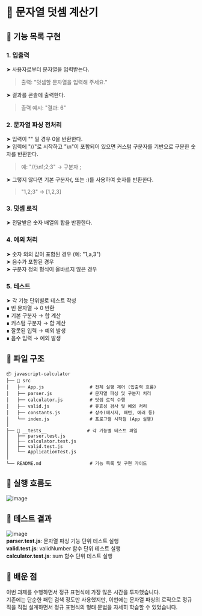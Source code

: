# 🚀 문자열 덧셈 계산기

## 📄 기능 목록 구현

### 1. 입출력
➤ 사용자로부터 문자열을 입력받는다.
> 출력: "덧셈할 문자열을 입력해 주세요."

➤ 결과를 콘솔에 출력한다.
> 출력 예시: "결과: 6"

### 2. 문자열 파싱 전처리
➤ 입력이 "" 일 경우 0을 반환한다.  
➤ 입력에 "//"로 시작하고 "\n"이 포함되어 있으면 커스텀 구분자를 기반으로 구분한 숫자를 반환한다.  
> 예: "//;\n1;2;3" → 구분자 ;

➤ 그렇지 않다면 기본 구분자(, 또는 :)를 사용하여 숫자를 반환한다.  
> "1,2;3" -> [1,2,3]

### 3. 덧셈 로직
➤ 전달받은 숫자 배열의 합을 반환한다.  

### 4. 예외 처리
➤ 숫자 외의 값이 포함된 경우 (예: "1,a,3")  
➤ 음수가 포함된 경우  
➤ 구분자 정의 형식이 올바르지 않은 경우

### 5. 테스트
➤ 각 기능 단위별로 테스트 작성  
∎ 빈 문자열 → 0 반환  
∎ 기본 구분자 → 합 계산  
∎ 커스텀 구분자 → 합 계산  
∎ 잘못된 입력 → 예외 발생  
∎ 음수 입력 → 예외 발생  


## 📁 파일 구조
```
📦 javascript-calculator
├── 📂 src
│   ├── App.js                 # 전체 실행 제어 (입출력 흐름)
│   ├── parser.js              # 문자열 파싱 및 구분자 처리
│   ├── calculator.js          # 덧셈 로직 수행
│   ├── valid.js               # 유효성 검사 및 예외 처리
│   ├── constants.js           # 상수(메시지, 패턴, 에러 등)
│   └── index.js               # 프로그램 시작점 (App 실행)
│
├── 📂 __tests__               # 각 기능별 테스트 파일
│   ├── parser.test.js
│   ├── calculator.test.js
│   ├── valid.test.js
│   └── ApplicationTest.js
│
└── README.md                  # 기능 목록 및 구현 가이드
```

## 🔁 실행 흐름도
![image](https://i.ibb.co/W45rXJnQ/image.png)

## 🧪 테스트 결과
![image](https://i.ibb.co/Qvx178QX/image.png)  
**parser.test.js**: 문자열 파싱 기능 단위 테스트 실행    
**valid.test.js**: validNumber 함수 단위 테스트 실행  
**calculator.test.js**: sum 함수 단위 테스트 실행

## 🌱 배운 점  
이번 과제를 수행하면서 정규 표현식에 가장 많은 시간을 투자했습니다.  
기존에는 단순한 패턴 검색 정도만 사용했지만, 이번에는 문자열 파싱의 로직으로 정규직을 직접 설계하면서 정규 표현식의 형태 문법을 자세히 학습할 수 있었습니다.
